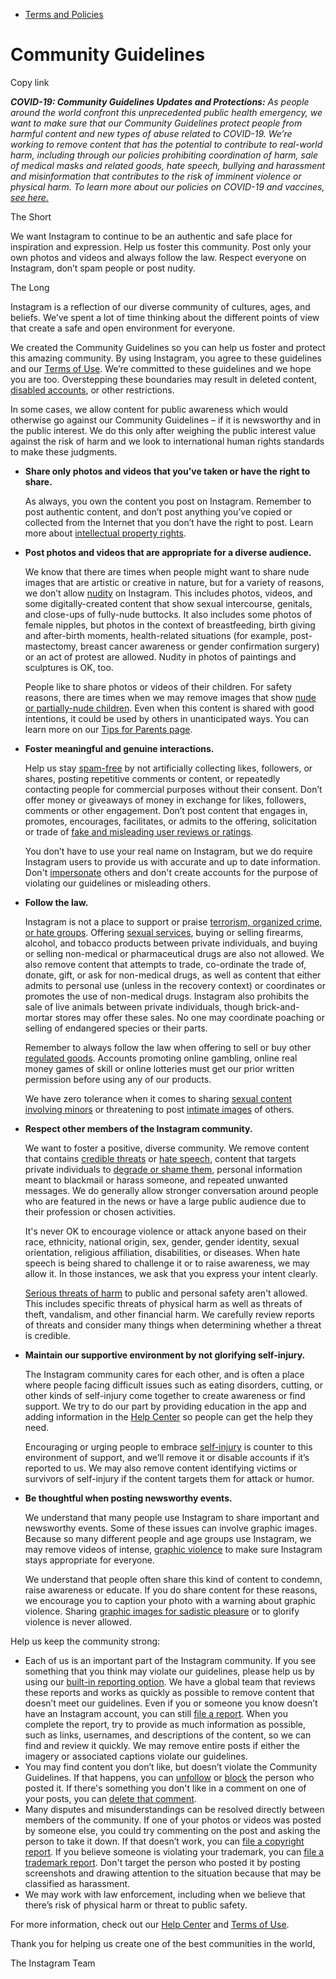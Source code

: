*   [Terms and Policies](https://help.instagram.com/1417489251945243/?helpref=breadcrumb)

Community Guidelines
====================

Copy link

_**COVID-19: Community Guidelines Updates and Protections:** As people around the world confront this unprecedented public health emergency, we want to make sure that our Community Guidelines protect people from harmful content and new types of abuse related to COVID-19. We’re working to remove content that has the potential to contribute to real-world harm, including through our policies prohibiting coordination of harm, sale of medical masks and related goods, hate speech, bullying and harassment and misinformation that contributes to the risk of imminent violence or physical harm. To learn more about our policies on COVID-19 and vaccines, [see here.](https://help.instagram.com/697825587576762?helpref=faq_content)_

The Short

We want Instagram to continue to be an authentic and safe place for inspiration and expression. Help us foster this community. Post only your own photos and videos and always follow the law. Respect everyone on Instagram, don’t spam people or post nudity.

The Long

Instagram is a reflection of our diverse community of cultures, ages, and beliefs. We’ve spent a lot of time thinking about the different points of view that create a safe and open environment for everyone.

We created the Community Guidelines so you can help us foster and protect this amazing community. By using Instagram, you agree to these guidelines and our [Terms of Use](https://www.instagram.com/legal/terms). We’re committed to these guidelines and we hope you are too. Overstepping these boundaries may result in deleted content, [disabled accounts](https://help.instagram.com/366993040048856?helpref=faq_content), or other restrictions.

In some cases, we allow content for public awareness which would otherwise go against our Community Guidelines – if it is newsworthy and in the public interest. We do this only after weighing the public interest value against the risk of harm and we look to international human rights standards to make these judgments.

*   **Share only photos and videos that you’ve taken or have the right to share.**
    
    As always, you own the content you post on Instagram. Remember to post authentic content, and don’t post anything you’ve copied or collected from the Internet that you don’t have the right to post. Learn more about [intellectual property rights](https://help.instagram.com/126382350847838?helpref=faq_content).
    
*   **Post photos and videos that are appropriate for a diverse audience.**
    
    We know that there are times when people might want to share nude images that are artistic or creative in nature, but for a variety of reasons, we don’t allow [nudity](https://l.instagram.com/?u=https%3A%2F%2Fwww.facebook.com%2Fcommunitystandards%2Fadult_nudity_sexual_activity&e=AT2t62O8s7Inl-wVcsVtpFz2nduwZkKRB40YSTOYFH1j7Fw1pXzvtPXfvpsqmZaH3uIkzWTqtX_KdbK-tsQ-MAGDikjiiw1vlg1-5F1lUjwMt6XaAx_B5g0qbyuklNoBmlj-hVO2WVm5e3NKd4k5zFE2tgQlRgzCC_oAdQ) on Instagram. This includes photos, videos, and some digitally-created content that show sexual intercourse, genitals, and close-ups of fully-nude buttocks. It also includes some photos of female nipples, but photos in the context of breastfeeding, birth giving and after-birth moments, health-related situations (for example, post-mastectomy, breast cancer awareness or gender confirmation surgery) or an act of protest are allowed. Nudity in photos of paintings and sculptures is OK, too.
    
    People like to share photos or videos of their children. For safety reasons, there are times when we may remove images that show [nude or partially-nude children](https://l.instagram.com/?u=https%3A%2F%2Fwww.facebook.com%2Fcommunitystandards%2Fchild_nudity_sexual_exploitation&e=AT2t62O8s7Inl-wVcsVtpFz2nduwZkKRB40YSTOYFH1j7Fw1pXzvtPXfvpsqmZaH3uIkzWTqtX_KdbK-tsQ-MAGDikjiiw1vlg1-5F1lUjwMt6XaAx_B5g0qbyuklNoBmlj-hVO2WVm5e3NKd4k5zFE2tgQlRgzCC_oAdQ). Even when this content is shared with good intentions, it could be used by others in unanticipated ways. You can learn more on our [Tips for Parents page](https://help.instagram.com/154475974694511/?helpref=faq_content).
    
*   **Foster meaningful and genuine interactions.**
    
    Help us stay [spam-free](https://l.instagram.com/?u=https%3A%2F%2Fwww.facebook.com%2Fcommunitystandards%2Fspam&e=AT2t62O8s7Inl-wVcsVtpFz2nduwZkKRB40YSTOYFH1j7Fw1pXzvtPXfvpsqmZaH3uIkzWTqtX_KdbK-tsQ-MAGDikjiiw1vlg1-5F1lUjwMt6XaAx_B5g0qbyuklNoBmlj-hVO2WVm5e3NKd4k5zFE2tgQlRgzCC_oAdQ) by not artificially collecting likes, followers, or shares, posting repetitive comments or content, or repeatedly contacting people for commercial purposes without their consent. Don’t offer money or giveaways of money in exchange for likes, followers, comments or other engagement. Don’t post content that engages in, promotes, encourages, facilitates, or admits to the offering, solicitation or trade of [fake and misleading user reviews or ratings](https://l.instagram.com/?u=https%3A%2F%2Fwww.facebook.com%2Fcommunitystandards%2Ffraud_deception&e=AT2t62O8s7Inl-wVcsVtpFz2nduwZkKRB40YSTOYFH1j7Fw1pXzvtPXfvpsqmZaH3uIkzWTqtX_KdbK-tsQ-MAGDikjiiw1vlg1-5F1lUjwMt6XaAx_B5g0qbyuklNoBmlj-hVO2WVm5e3NKd4k5zFE2tgQlRgzCC_oAdQ).
    
    You don’t have to use your real name on Instagram, but we do require Instagram users to provide us with accurate and up to date information. Don't [impersonate](https://l.instagram.com/?u=https%3A%2F%2Fwww.facebook.com%2Fcommunitystandards%2Fmisrepresentation&e=AT2t62O8s7Inl-wVcsVtpFz2nduwZkKRB40YSTOYFH1j7Fw1pXzvtPXfvpsqmZaH3uIkzWTqtX_KdbK-tsQ-MAGDikjiiw1vlg1-5F1lUjwMt6XaAx_B5g0qbyuklNoBmlj-hVO2WVm5e3NKd4k5zFE2tgQlRgzCC_oAdQ) others and don't create accounts for the purpose of violating our guidelines or misleading others.
    
*   **Follow the law.**
    
    Instagram is not a place to support or praise [terrorism, organized crime, or hate groups](https://l.instagram.com/?u=https%3A%2F%2Fwww.facebook.com%2Fcommunitystandards%2Fdangerous_individuals_organizations&e=AT2t62O8s7Inl-wVcsVtpFz2nduwZkKRB40YSTOYFH1j7Fw1pXzvtPXfvpsqmZaH3uIkzWTqtX_KdbK-tsQ-MAGDikjiiw1vlg1-5F1lUjwMt6XaAx_B5g0qbyuklNoBmlj-hVO2WVm5e3NKd4k5zFE2tgQlRgzCC_oAdQ). Offering [sexual services](https://l.instagram.com/?u=https%3A%2F%2Fwww.facebook.com%2Fcommunitystandards%2Fsexual_solicitation&e=AT2t62O8s7Inl-wVcsVtpFz2nduwZkKRB40YSTOYFH1j7Fw1pXzvtPXfvpsqmZaH3uIkzWTqtX_KdbK-tsQ-MAGDikjiiw1vlg1-5F1lUjwMt6XaAx_B5g0qbyuklNoBmlj-hVO2WVm5e3NKd4k5zFE2tgQlRgzCC_oAdQ), buying or selling firearms, alcohol, and tobacco products between private individuals, and buying or selling non-medical or pharmaceutical drugs are also not allowed. We also remove content that attempts to trade, co-ordinate the trade of, donate, gift, or ask for non-medical drugs, as well as content that either admits to personal use (unless in the recovery context) or coordinates or promotes the use of non-medical drugs. Instagram also prohibits the sale of live animals between private individuals, though brick-and-mortar stores may offer these sales. No one may coordinate poaching or selling of endangered species or their parts.
    
    Remember to always follow the law when offering to sell or buy other [regulated goods](https://l.instagram.com/?u=https%3A%2F%2Fwww.facebook.com%2Fcommunitystandards%2Fregulated_goods&e=AT2t62O8s7Inl-wVcsVtpFz2nduwZkKRB40YSTOYFH1j7Fw1pXzvtPXfvpsqmZaH3uIkzWTqtX_KdbK-tsQ-MAGDikjiiw1vlg1-5F1lUjwMt6XaAx_B5g0qbyuklNoBmlj-hVO2WVm5e3NKd4k5zFE2tgQlRgzCC_oAdQ). Accounts promoting online gambling, online real money games of skill or online lotteries must get our prior written permission before using any of our products.
    
    We have zero tolerance when it comes to sharing [sexual content involving minors](https://l.instagram.com/?u=https%3A%2F%2Fwww.facebook.com%2Fcommunitystandards%2Fchild_nudity_sexual_exploitation&e=AT2t62O8s7Inl-wVcsVtpFz2nduwZkKRB40YSTOYFH1j7Fw1pXzvtPXfvpsqmZaH3uIkzWTqtX_KdbK-tsQ-MAGDikjiiw1vlg1-5F1lUjwMt6XaAx_B5g0qbyuklNoBmlj-hVO2WVm5e3NKd4k5zFE2tgQlRgzCC_oAdQ) or threatening to post [intimate images](https://l.instagram.com/?u=https%3A%2F%2Fwww.facebook.com%2Fcommunitystandards%2Fsexual_exploitation_adults&e=AT2t62O8s7Inl-wVcsVtpFz2nduwZkKRB40YSTOYFH1j7Fw1pXzvtPXfvpsqmZaH3uIkzWTqtX_KdbK-tsQ-MAGDikjiiw1vlg1-5F1lUjwMt6XaAx_B5g0qbyuklNoBmlj-hVO2WVm5e3NKd4k5zFE2tgQlRgzCC_oAdQ) of others.
    
*   **Respect other members of the Instagram community.**
    
    We want to foster a positive, diverse community. We remove content that contains [credible threats](https://l.instagram.com/?u=https%3A%2F%2Fwww.facebook.com%2Fcommunitystandards%2Fcredible_violence&e=AT2t62O8s7Inl-wVcsVtpFz2nduwZkKRB40YSTOYFH1j7Fw1pXzvtPXfvpsqmZaH3uIkzWTqtX_KdbK-tsQ-MAGDikjiiw1vlg1-5F1lUjwMt6XaAx_B5g0qbyuklNoBmlj-hVO2WVm5e3NKd4k5zFE2tgQlRgzCC_oAdQ) or [hate speech](https://l.instagram.com/?u=https%3A%2F%2Fwww.facebook.com%2Fcommunitystandards%2Fhate_speech&e=AT2t62O8s7Inl-wVcsVtpFz2nduwZkKRB40YSTOYFH1j7Fw1pXzvtPXfvpsqmZaH3uIkzWTqtX_KdbK-tsQ-MAGDikjiiw1vlg1-5F1lUjwMt6XaAx_B5g0qbyuklNoBmlj-hVO2WVm5e3NKd4k5zFE2tgQlRgzCC_oAdQ), content that targets private individuals to [degrade or shame them](https://l.instagram.com/?u=https%3A%2F%2Fwww.facebook.com%2Fcommunitystandards%2Fbullying&e=AT2t62O8s7Inl-wVcsVtpFz2nduwZkKRB40YSTOYFH1j7Fw1pXzvtPXfvpsqmZaH3uIkzWTqtX_KdbK-tsQ-MAGDikjiiw1vlg1-5F1lUjwMt6XaAx_B5g0qbyuklNoBmlj-hVO2WVm5e3NKd4k5zFE2tgQlRgzCC_oAdQ), personal information meant to blackmail or harass someone, and repeated unwanted messages. We do generally allow stronger conversation around people who are featured in the news or have a large public audience due to their profession or chosen activities.
    
    It's never OK to encourage violence or attack anyone based on their race, ethnicity, national origin, sex, gender, gender identity, sexual orientation, religious affiliation, disabilities, or diseases. When hate speech is being shared to challenge it or to raise awareness, we may allow it. In those instances, we ask that you express your intent clearly.
    
    [Serious threats of harm](https://l.instagram.com/?u=https%3A%2F%2Fwww.facebook.com%2Fcommunitystandards%2Fcredible_violence&e=AT2t62O8s7Inl-wVcsVtpFz2nduwZkKRB40YSTOYFH1j7Fw1pXzvtPXfvpsqmZaH3uIkzWTqtX_KdbK-tsQ-MAGDikjiiw1vlg1-5F1lUjwMt6XaAx_B5g0qbyuklNoBmlj-hVO2WVm5e3NKd4k5zFE2tgQlRgzCC_oAdQ) to public and personal safety aren't allowed. This includes specific threats of physical harm as well as threats of theft, vandalism, and other financial harm. We carefully review reports of threats and consider many things when determining whether a threat is credible.
    
*   **Maintain our supportive environment by not glorifying self-injury.**
    
    The Instagram community cares for each other, and is often a place where people facing difficult issues such as eating disorders, cutting, or other kinds of self-injury come together to create awareness or find support. We try to do our part by providing education in the app and adding information in the [Help Center](https://help.instagram.com/) so people can get the help they need.
    
    Encouraging or urging people to embrace [self-injury](https://l.instagram.com/?u=https%3A%2F%2Fwww.facebook.com%2Fcommunitystandards%2Fsuicide_self_injury_violence&e=AT2t62O8s7Inl-wVcsVtpFz2nduwZkKRB40YSTOYFH1j7Fw1pXzvtPXfvpsqmZaH3uIkzWTqtX_KdbK-tsQ-MAGDikjiiw1vlg1-5F1lUjwMt6XaAx_B5g0qbyuklNoBmlj-hVO2WVm5e3NKd4k5zFE2tgQlRgzCC_oAdQ) is counter to this environment of support, and we’ll remove it or disable accounts if it’s reported to us. We may also remove content identifying victims or survivors of self-injury if the content targets them for attack or humor.
    
*   **Be thoughtful when posting newsworthy events.**
    
    We understand that many people use Instagram to share important and newsworthy events. Some of these issues can involve graphic images. Because so many different people and age groups use Instagram, we may remove videos of intense, [graphic violence](https://l.instagram.com/?u=https%3A%2F%2Fwww.facebook.com%2Fcommunitystandards%2Fgraphic_violence&e=AT2t62O8s7Inl-wVcsVtpFz2nduwZkKRB40YSTOYFH1j7Fw1pXzvtPXfvpsqmZaH3uIkzWTqtX_KdbK-tsQ-MAGDikjiiw1vlg1-5F1lUjwMt6XaAx_B5g0qbyuklNoBmlj-hVO2WVm5e3NKd4k5zFE2tgQlRgzCC_oAdQ) to make sure Instagram stays appropriate for everyone.
    
    We understand that people often share this kind of content to condemn, raise awareness or educate. If you do share content for these reasons, we encourage you to caption your photo with a warning about graphic violence. Sharing [graphic images for sadistic pleasure](https://l.instagram.com/?u=https%3A%2F%2Fwww.facebook.com%2Fcommunitystandards%2Fcruel_insensitive&e=AT2t62O8s7Inl-wVcsVtpFz2nduwZkKRB40YSTOYFH1j7Fw1pXzvtPXfvpsqmZaH3uIkzWTqtX_KdbK-tsQ-MAGDikjiiw1vlg1-5F1lUjwMt6XaAx_B5g0qbyuklNoBmlj-hVO2WVm5e3NKd4k5zFE2tgQlRgzCC_oAdQ) or to glorify violence is never allowed.
    

Help us keep the community strong:

*   Each of us is an important part of the Instagram community. If you see something that you think may violate our guidelines, please help us by using our [built-in reporting option](https://help.instagram.com/165828726894770?helpref=faq_content). We have a global team that reviews these reports and works as quickly as possible to remove content that doesn’t meet our guidelines. Even if you or someone you know doesn’t have an Instagram account, you can still [file a report](https://help.instagram.com/contact/383679321740945). When you complete the report, try to provide as much information as possible, such as links, usernames, and descriptions of the content, so we can find and review it quickly. We may remove entire posts if either the imagery or associated captions violate our guidelines.
*   You may find content you don’t like, but doesn’t violate the Community Guidelines. If that happens, you can [unfollow](https://help.instagram.com/286340048138725?helpref=faq_content) or [block](https://help.instagram.com/426700567389543/?helpref=faq_content) the person who posted it. If there's something you don't like in a comment on one of your posts, you can [delete that comment](https://help.instagram.com/289098941190483?helpref=faq_content).
*   Many disputes and misunderstandings can be resolved directly between members of the community. If one of your photos or videos was posted by someone else, you could try commenting on the post and asking the person to take it down. If that doesn’t work, you can [file a copyright report](https://help.instagram.com/126382350847838?helpref=faq_content). If you believe someone is violating your trademark, you can [file a trademark report](https://help.instagram.com/222826637847963?helpref=faq_content). Don't target the person who posted it by posting screenshots and drawing attention to the situation because that may be classified as harassment.
*   We may work with law enforcement, including when we believe that there’s risk of physical harm or threat to public safety.

For more information, check out our [Help Center](https://help.instagram.com/) and [Terms of Use](https://l.instagram.com/?u=http%3A%2F%2Finstagram.com%2Flegal%2Fterms%2F%23&e=AT2t62O8s7Inl-wVcsVtpFz2nduwZkKRB40YSTOYFH1j7Fw1pXzvtPXfvpsqmZaH3uIkzWTqtX_KdbK-tsQ-MAGDikjiiw1vlg1-5F1lUjwMt6XaAx_B5g0qbyuklNoBmlj-hVO2WVm5e3NKd4k5zFE2tgQlRgzCC_oAdQ).

Thank you for helping us create one of the best communities in the world,

The Instagram Team